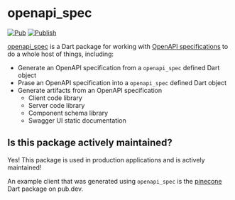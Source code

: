 # openapi_spec

[![Pub](https://img.shields.io/pub/v/openapi_spec.svg)](https://pub.dev/packages/openapi_spec)
[![Publish](https://github.com/tazatechnology/openapi_spec/actions/workflows/publish.yaml/badge.svg)](https://github.com/tazatechnology/openapi_spec/actions/workflows/publish.yaml)

[openapi_spec](https://pub.dev/packages/openapi_spec) is a Dart package for working with [OpenAPI specifications](https://swagger.io/specification/) to do a whole host of things, including:

* Generate an OpenAPI specification from a `openapi_spec` defined Dart object
* Prase an OpenAPI specification into a `openapi_spec` defined Dart object
* Generate artifacts from an OpenAPI specification
  * Client code library
  * Server code library
  * Component schema library
  * Swagger UI static documentation

## Is this package actively maintained?

Yes! This package is used in production applications and is actively maintained!

An example client that was generated using `openapi_spec` is the [pinecone](https://pub.dev/packages/pinecone) Dart package on pub.dev.
